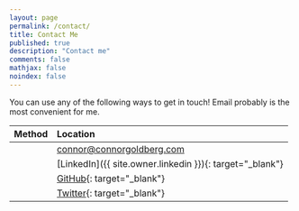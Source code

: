 ```yaml
---
layout: page
permalink: /contact/
title: Contact Me
published: true
description: "Contact me"
comments: false
mathjax: false
noindex: false
---
```


You can use any of the following ways to get in touch! Email probably is the most convenient for me.

| Method | Location |
|:-:|:--|
| <i class="fa fa-paper-plane"> | [connor@connorgoldberg.com](mailto:connor@connorgoldberg.com) |
| <i class="fa fa-linkedin"> | [LinkedIn]({{ site.owner.linkedin }}){: target="_blank"} |
| <i class="fa fa-github-alt"> | [GitHub]({{site.owner.github}}){: target="_blank"} |
| <i class="fa fa-twitter"> | [Twitter](https://twitter.com/{{site.owner.twitter}}){: target="_blank"} |
